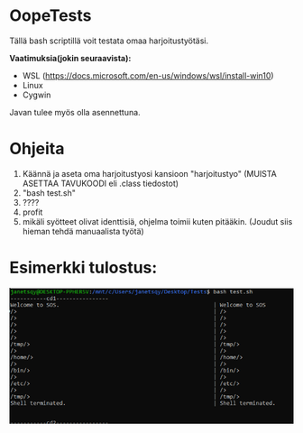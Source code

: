# OopeTests
Tällä bash scriptillä voit testata omaa harjoitustyötäsi.

**Vaatimuksia(jokin seuraavista):**
* WSL (https://docs.microsoft.com/en-us/windows/wsl/install-win10)
* Linux
* Cygwin

Javan tulee myös olla asennettuna.

# Ohjeita
1. Käännä ja aseta oma harjoitustyosi kansioon "harjoitustyo" (MUISTA ASETTAA TAVUKOODI eli .class tiedostot)
2. "bash test.sh"
3. ????
4. profit 
5. mikäli syötteet olivat identtisiä, ohjelma toimii kuten pitääkin.
 (Joudut siis hieman tehdä manuaalista työtä)

# Esimerkki tulostus: 
![](./esimerkit/image.png)
